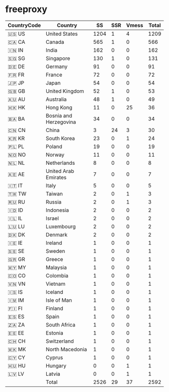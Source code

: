 # freeproxy

|CountryCode|Country|SS|SSR|Vmess|Total|
|  ----  | ----  |  ----  | ----  |  ----  | ----  |
|🇺🇸 US|United States|1204|1|4|1209|
|🇨🇦 CA|Canada|565|1|0|566|
|🇮🇳 IN|India|162|0|0|162|
|🇸🇬 SG|Singapore|130|1|0|131|
|🇩🇪 DE|Germany|91|0|0|91|
|🇫🇷 FR|France|72|0|0|72|
|🇯🇵 JP|Japan|54|0|0|54|
|🇬🇧 GB|United Kingdom|52|1|0|53|
|🇦🇺 AU|Australia|48|1|0|49|
|🇭🇰 HK|Hong Kong|11|0|25|36|
|🇧🇦 BA|Bosnia and Herzegovina|34|0|0|34|
|🇨🇳 CN|China|3|24|3|30|
|🇰🇷 KR|South Korea|23|0|1|24|
|🇵🇱 PL|Poland|19|0|0|19|
|🇳🇴 NO|Norway|11|0|0|11|
|🇳🇱 NL|Netherlands|8|0|0|8|
|🇦🇪 AE|United Arab Emirates|7|0|0|7|
|🇮🇹 IT|Italy|5|0|0|5|
|🇹🇼 TW|Taiwan|2|0|1|3|
|🇷🇺 RU|Russia|2|0|1|3|
|🇮🇩 ID|Indonesia|2|0|0|2|
|🇮🇱 IL|Israel|2|0|0|2|
|🇱🇺 LU|Luxembourg|2|0|0|2|
|🇩🇰 DK|Denmark|2|0|0|2|
|🇮🇪 IE|Ireland|1|0|0|1|
|🇸🇪 SE|Sweden|1|0|0|1|
|🇬🇷 GR|Greece|1|0|0|1|
|🇲🇾 MY|Malaysia|1|0|0|1|
|🇨🇴 CO|Colombia|1|0|0|1|
|🇻🇳 VN|Vietnam|1|0|0|1|
|🇮🇸 IS|Iceland|1|0|0|1|
|🇮🇲 IM|Isle of Man|1|0|0|1|
|🇫🇮 FI|Finland|1|0|0|1|
|🇪🇸 ES|Spain|1|0|0|1|
|🇿🇦 ZA|South Africa|1|0|0|1|
|🇪🇪 EE|Estonia|1|0|0|1|
|🇨🇭 CH|Switzerland|1|0|0|1|
|🇲🇰 MK|North Macedonia|1|0|0|1|
|🇨🇾 CY|Cyprus|1|0|0|1|
|🇭🇺 HU|Hungary|0|0|1|1|
|🇱🇻 LV|Latvia|0|0|1|1|
||Total|2526|29|37|2592|
